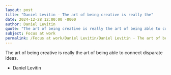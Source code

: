 ```yaml
---
layout: post
title: "Daniel Levitin - The art of being creative is really the"
date: 2024-12-28 12:00:00 -0000
author: Daniel Levitin
quote: "The art of being creative is really the art of being able to connect disparate ideas."
subject: Focus at work
permalink: /Focus at work/Daniel Levitin/Daniel Levitin - The art of being creative is really the
---
```


The art of being creative is really the art of being able to connect disparate ideas.

- Daniel Levitin

